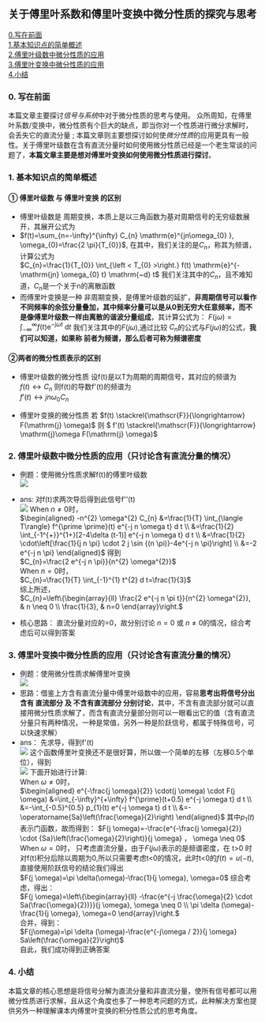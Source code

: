 ## 关于傅里叶系数和傅里叶变换中微分性质的探究与思考

[0.写在前面](#0-写在前面)  
[1.基本知识点的简单概述](#1-基本知识点的简单概述)  
[2.傅里叶级数中微分性质的应用](#2-傅里叶级数中微分性质的应用只讨论含有直流分量的情况)  
[3.傅里叶变换中微分性质的应用](#3-傅里叶变换中微分性质的应用只讨论含有直流分量的情况)  
[4.小结](#4-小结)

### 0. 写在前面
本篇文章主要探讨*信号与系统*中对于微分性质的思考与使用。 
众所周知，在傅里叶系数/变换中，微分性质有个巨大的缺点，即当你对一个性质进行微分求解时，会丢失它的直流分量 ; 本篇文章则主要想探讨如何使*微分性质*的应用更具有一般性。关于傅里叶级数在含有直流分量时如何使用微分性质已经是一个老生常谈的问题了，<b>本篇文章主要是想对傅里叶变换如何使用微分性质进行探讨</b>。

### 1. 基本知识点的简单概述

#### ① 傅里叶级数 与 傅里叶变换 的区别
+ 傅里叶级数是 周期变换，本质上是以三角函数为基对周期信号的无穷级数展开，其展开公式为   
+ $f(t)=\sum_{n=-\infty}^{\infty} C_{n} \mathrm{e}^{jn\omega_{0} }, \omega_{0}=\frac{2 \pi}{T_{0}}$, 
在其中，我们关注的是$C_{n}$，称其为频谱，计算公式为  
$C_{n}=\frac{1}{T_{0}} \int_{\left < T_{0} >\right.} f(t) \mathrm{e}^{-\mathrm{jn} \omega_{0} t} \mathrm{~d} t$
我们关注其中的$C_{n}$，且不难知道，$C_{n}$是一个关于n的离散函数
+ 而傅里叶变换是一种 非周期变换，是傅里叶级数的延扩，<b>非周期信号可以看作不同频率的余弦分量叠加，其中频率分量可以是从0到无穷大任意频率，而不是像傅里叶级数一样由离散的谐波分量组成</b>，其计算公式为：
  $F(\mathrm{j} \omega)=\int_{-\infty}^{\infty} f(t) \mathrm{e}^{-\mathrm{j} \omega t} \mathrm{~d} t$
  我们关注其中的$F(j \omega)$,通过比较 $C_{n}$的公式与$F(j\omega)$的公式，<b>我们可以知道，如果称 前者为频谱，那么后者可称为频谱密度</b>

#### ②两者的微分性质表示的区别

+ 傅里叶级数的微分性质
  设f(t)是以T为周期的周期信号，其对应的频谱为  
  $f(t) \leftrightarrow  C_{n}$
  则f(t)的导数f'(t)的频谱为  
  $f'(t) \leftrightarrow  jn\omega_{0}C_{n}$

+ 傅里叶变换的微分性质
  若 $f(t) \stackrel{\mathscr{F}}{\longrightarrow} F(\mathrm{j} \omega)$
  则 $ f'(t) \stackrel{\mathscr{F}}{\longrightarrow} \mathrm{j}\omega F(\mathrm{j} \omega)$

### 2. 傅里叶级数中微分性质的应用（只讨论含有直流分量的情况）

+ 例题：使用微分性质求解f(t)的傅里叶级数  
  ![](../../../../../overrides/assets/images/soa/automation/SignalAndSystem/fourier1.png)
+  ans: 
   对f(t)求两次导后得到此信号f''(t)  
   ![](../../../../../overrides/assets/images/soa/automation/SignalAndSystem/fourier2.jpg)
   When $n\ne 0$时，  
   $\begin{aligned}
-n^{2} \omega^{2} C_{n} &=\frac{1}{T} \int_{\langle T\rangle} f^{\prime \prime}(t) e^{-j n \omega t} d t \\
&=\frac{1}{2} \int_{-1^{+}}^{1+}[2-4\delta (t-1)] e^{-j n \omega t} d t \\
&=\frac{1}{2} \cdot\left[\frac{1}{j n \pi} \cdot 2 j \sin {(n \pi)}-4e^{-j n \pi}\right] \\
&=-2 e^{-j n \pi}
\end{aligned}$
得到  
$C_{n}=\frac{2 e^{-j n \pi}}{n^{2} \omega^{2}}$   
When $n= 0$时，  
$C_{n}=\frac{1}{T} \int_{-1}^{1} t^{2} d t=\frac{1}{3}$  
综上所述，  
$C_{n}=\left\{\begin{array}{ll}
\frac{2 e^{-j n \pi t}}{n^{2} \omega^{2}}, & n \neq 0 \\
\frac{1}{3}, & n=0
\end{array}\right.$

+ 核心思路：
  直流分量对应的=0，故分别讨论 $n=0$ 或 $n \ne 0$的情况，综合考虑后可以得到答案

### 3. 傅里叶变换中微分性质的应用（只讨论含有直流分量的情况）
+ 例题：使用微分性质求解傅里叶变换  
  ![](../../../../../overrides/assets/images/soa/automation/SignalAndSystem/fourier3.jpg)
+ 思路：借鉴上方含有直流分量中傅里叶级数中的应用，容易<b>思考出将信号分出含有 直流部分 及 不含有直流部分 分别讨论</b>，其中，不含有直流部分就可以直接用微分性质求解了，而含有直流分量部分则可以一眼看出它的值（含有直流分量只有两种情况，一种是常值，另外一种是阶跃信号，都属于特殊信号，可以快速求解）
+ ans：
  先求导，得到f'(t)  
  ![](../../../../../overrides/assets/images/soa/automation/SignalAndSystem/fourier4.jpg)
  这个函数傅里叶变换还不是很好算，所以做一个简单的左移（左移0.5个单位），得到  
  ![](../../../../../overrides/assets/images/soa/automation/SignalAndSystem/fourier5.jpg)
  下面开始进行计算:  
  When $\omega \ne 0$时，  
  $\begin{aligned}
e^{-\frac{j \omega}{2}} \cdot(j \omega) \cdot F(j \omega) &=\int_{-\infty}^{+\infty} f^{\prime}(t+0.5) e^{-j \omega t} d t \\
&=-\int_{-0.5}^{0.5} p_{1}(t) e^{-j \omega t} d t \\
&=-\operatorname{Sa}\left(\frac{\omega}{2}\right)
\end{aligned}$
其中$p_{1}(t)$表示门函数，故而得到：
$F(j \omega)=-\frac{e^{-\frac{j \omega}{2}} \cdot {Sa}\left(\frac{\omega}{2}\right)}{j \omega} ， \omega \neq 0$
  When $\omega=0$时， 
  只考虑直流分量，由于$F(j\omega)$表示的是频谱密度，在 t>0 时对f(t)积分后除以周期为0,所以只需要考虑t<0的情况，此时t<0的$f(t)=u(-t)$,直接使用阶跃信号的结论我们得出  
  $F(j \omega)=\pi \delta(\omega)-\frac{1}{j \omega}, \omega=0$
综合考虑，得出：  
$F(j \omega)=\left\{\begin{array}{ll}
-\frac{e^{-j \frac{\omega}{2} \cdot Sa(\frac{\omega}{2})}}{j \omega}, \omega \neq 0 \\
\pi \delta (\omega)-\frac{1}{j \omega}, \omega=0
\end{array}\right.$  
合并，得到：  
$F(j\omega)=\pi \delta (\omega)-\frac{e^{-j\omega / 2}}{j \omega} Sa\left(\frac{\omega}{2}\right)$  
自此，我们成功得到正确答案

### 4. 小结
本篇文章的核心思想是将信号分解为直流分量和非直流分量，使所有信号都可以用微分性质进行求解，且从这个角度也多了一种思考问题的方式，此种解决方案也提供另外一种理解课本内傅里叶变换的积分性质公式的思考角度。
